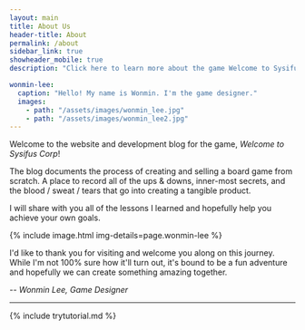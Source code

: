 ```yaml
---
layout: main
title: About Us
header-title: About
permalink: /about
sidebar_link: true
showheader_mobile: true
description: "Click here to learn more about the game Welcome to Sysifus Corp."

wonmin-lee:
  caption: "Hello! My name is Wonmin. I'm the game designer."
  images:
    - path: "/assets/images/wonmin_lee.jpg"
    - path: "/assets/images/wonmin_lee2.jpg"
---
```


Welcome to the website and development blog for the game, _Welcome to Sysifus Corp_!

The blog documents the process of creating and selling a board game from scratch. A place to record all of the ups & downs, inner-most secrets, and the blood / sweat / tears that go into creating a tangible product.

I will share with you all of the lessons I learned and hopefully help you achieve your own goals.

{% include image.html img-details=page.wonmin-lee %}

I'd like to thank you for visiting and welcome you along on this journey. While I'm not 100% sure how it'll turn out, it's bound to be a fun adventure and hopefully we can create something amazing together.

-- _Wonmin Lee, Game Designer_

---

{% include trytutorial.md %}
